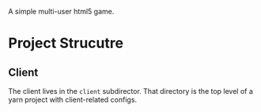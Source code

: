 A simple multi-user html5 game.

# Project Strucutre

## Client

The client lives in the `client` subdirector. That directory is the top
level of a yarn project with client-related configs.
